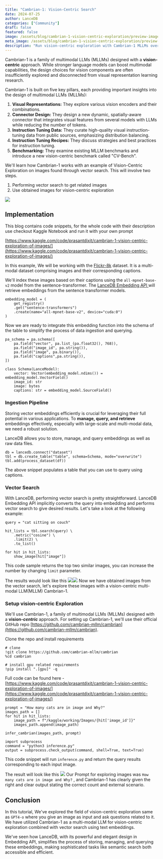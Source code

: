 ```yaml
---
title: "Cambrian-1: Vision-Centric Search"
date: 2024-07-25
author: LanceDB
categories: ["Community"]
draft: false
featured: false
image: /assets/blog/cambrian-1-vision-centric-exploration/preview-image.png
meta_image: /assets/blog/cambrian-1-vision-centric-exploration/preview-image.png
description: "Run vision‑centric exploration with Cambrian‑1 MLLMs over images retrieved via LanceDB. The guide indexes captions, searches similar images, and prompts the model for grounded answers."
---
```


Cambrian-1 is a family of multimodal LLMs (MLLMs) designed with a **vision-centric** approach. While stronger language models can boost multimodal capabilities, the design choices for vision components are often insufficiently explored and disconnected from visual representation learning research.

Cambrian-1 is built on five key pillars, each providing important insights into the design of multimodal LLMs (MLLMs):

1. **Visual Representations:** They explore various vision encoders and their combinations.
2. **Connector Design:** They design a new dynamic, spatially-aware connector that integrates visual features from several models with LLMs while reducing the number of tokens.
3. **Instruction Tuning Data:** They curate high-quality visual instruction-tuning data from public sources, emphasizing distribution balancing.
4. **Instruction Tuning Recipes:** They discuss strategies and best practices for instruction tuning.
5. **Benchmarking:** They examine existing MLLM benchmarks and introduce a new vision-centric benchmark called "CV-Bench".

We'll learn how Cambrian-1 works with an example of Vision-Centric Exploration on images found through vector search. This will involve two steps.

1. Performing vector search to get related images
2. Use obtained images for vision-centric exploration

![](__GHOST_URL__/content/images/2024/07/Screenshot-from-2024-07-16-10-44-24.png)
## Implementation

This blog contains code snippets, for the whole code with their description use checkout Kaggle Notebook and run it with your own prompt

[https://www.kaggle.com/code/prasantdixit/cambrian-1-vision-centric-exploration-of-images/](https://www.kaggle.com/code/prasantdixit/cambrian-1-vision-centric-exploration-of-images/)

In this example, We will be working with the [Flickr-8k](https://paperswithcode.com/dataset/flickr-8k) dataset. It is a multi-modal dataset comprising images and their corresponding captions.

We'll index these images based on their captions using the `all-mpnet-base-v2` model from the sentence-transformer. The [LanceDB Embedding API ](https://lancedb.github.io/lancedb/embeddings/default_embedding_functions/)will retrieve embeddings from the sentence transformer models.

    embedding_model = (
        get_registry()
        .get("sentence-transformers")
        .create(name="all-mpnet-base-v2", device="cuda:0")
    )

Now we are ready to integrate this embedding function into the schema of the table to simplify the process of data ingestion and querying.

    pa_schema = pa.schema([
        pa.field("vector", pa.list_(pa.float32(), 768)),
        pa.field("image_id", pa.string()),
        pa.field("image", pa.binary()),
        pa.field("captions",pa.string()),
    ])

    class Schema(LanceModel):
        vector: Vector(embedding_model.ndims()) = embedding_model.VectorField()
        image_id: str
        image: bytes
        captions: str = embedding_model.SourceField()

### Ingestion Pipeline

Storing vector embeddings efficiently is crucial for leveraging their full potential in various applications. To **manage, query, and retrieve** embeddings effectively, especially with large-scale and multi-modal data, we need a robust solution.

LanceDB allows you to store, manage, and query embeddings as well as raw data files.

    db = lancedb.connect("dataset")
    tbl = db.create_table("table", schema=Schema, mode="overwrite")
    tbl.add(process_dataset(df))

The above snippet populates a table that you can use to query using captions.

### Vector Search

With LanceDB, performing vector search is pretty straightforward. LanceDB Embedding API implicitly converts the query into embedding and performs vector search to give desired results. Let's take a look at the following example:

    query = "cat sitting on couch"

    hit_lists = tbl.search(query) \
        .metric("cosine") \
        .limit(2) \
        .to_list()

    for hit in hit_lists:
        show_image(hit["image"])

This code sample returns the top two similar images, you can increase the number by changing `limit` parameter.

The results would look like this
![](__GHOST_URL__/content/images/2024/07/Screenshot-from-2024-07-17-11-17-51.png)![](__GHOST_URL__/content/images/2024/07/s.png)
Now we have obtained images from the vector search, let's explore these images with a vision-centric multi-modal LLM(MLLM) Cambrian-1.

### Setup vision-centric Exploration

We'll use Cambrian-1, a family of multimodal LLMs (MLLMs) designed with a **vision-*centric*** approach. For setting up Cambrian-1, we'll use their official GitHub repo [https://github.com/cambrian-mllm/cambrian](https://github.com/cambrian-mllm/cambrian).

Clone the repo and install requirements

    # clone
    !git clone https://github.com/cambrian-mllm/cambrian
    %cd cambrian

    # install gpu related requirements
    !pip install ".[gpu]" -q

Full code can be found here - [https://www.kaggle.com/code/prasantdixit/cambrian-1-vision-centric-exploration-of-images/](https://www.kaggle.com/code/prasantdixit/cambrian-1-vision-centric-exploration-of-images/)

    prompt = "How many cats are in image and Why?"
    images_path = []
    for hit in hit_lists:
        image_path = f"/kaggle/working/Images/{hit['image_id']}"
        images_path.append(image_path)

    infer_cambrian(images_path, prompt)

    import subprocess
    command = "python3 inference.py"
    output = subprocess.check_output(command, shell=True, text=True)

This code snippet will run `inference.py` and return the query results corresponding to each input image.

The result will look like this
![](__GHOST_URL__/content/images/2024/07/Screenshot-from-2024-07-16-12-12-26.png)
Our Prompt for exploring images was `How many cats are in image and Why?` , and Cambrian-1 has clearly given the right and clear output stating the correct count and external scenario.

## Conclusion

In this tutorial, We've explored the field of vision-centric exploration same as `GPT4-o` where you give an image as input and ask questions related to it. We have utilized Cambrian-1 as a multi-modal LLM for vision-centric exploration combined with vector search using text embeddings.

We've seen how LanceDB, with its powerful and elegant design in Embedding API, simplifies the process of storing, managing, and querying these embeddings, making sophisticated tasks like semantic search both accessible and efficient.
